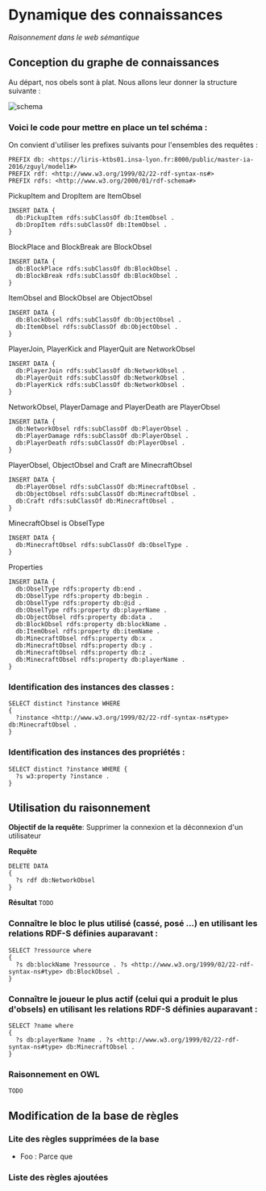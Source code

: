 # Dynamique des connaissances
*Raisonnement dans le web sémantique*


## Conception du graphe de connaissances
Au départ, nos obels sont à plat. Nous allons leur donner la structure suivante :

![schema](OWL_minetrace.png)


### Voici le code pour mettre en place un tel schéma :
On convient d'utiliser les prefixes suivants pour l'ensembles des requêtes :
```SPARQL
PREFIX db: <https://liris-ktbs01.insa-lyon.fr:8000/public/master-ia-2016/zguyl/model1#>
PREFIX rdf: <http://www.w3.org/1999/02/22-rdf-syntax-ns#>
PREFIX rdfs: <http://www.w3.org/2000/01/rdf-schema#>
```

PickupItem and DropItem are ItemObsel
```SPARQL
INSERT DATA {
  db:PickupItem rdfs:subClassOf db:ItemObsel .
  db:DropItem rdfs:subClassOf db:ItemObsel .
}
```

BlockPlace and BlockBreak are BlockObsel
```SPARQL
INSERT DATA {
  db:BlockPlace rdfs:subClassOf db:BlockObsel .
  db:BlockBreak rdfs:subClassOf db:BlockObsel .
}
```

ItemObsel and BlockObsel are ObjectObsel
```SPARQL
INSERT DATA {
  db:BlockObsel rdfs:subClassOf db:ObjectObsel .
  db:ItemObsel rdfs:subClassOf db:ObjectObsel .
}
```

PlayerJoin, PlayerKick and PlayerQuit are NetworkObsel
```SPARQL
INSERT DATA {
  db:PlayerJoin rdfs:subClassOf db:NetworkObsel .
  db:PlayerQuit rdfs:subClassOf db:NetworkObsel .
  db:PlayerKick rdfs:subClassOf db:NetworkObsel .
}
```

NetworkObsel, PlayerDamage and PlayerDeath are PlayerObsel
```SPARQL
INSERT DATA {
  db:NetworkObsel rdfs:subClassOf db:PlayerObsel .
  db:PlayerDamage rdfs:subClassOf db:PlayerObsel .
  db:PlayerDeath rdfs:subClassOf db:PlayerObsel .
}
```

PlayerObsel, ObjectObsel and Craft are MinecraftObsel
```SPARQL
INSERT DATA {
  db:PlayerObsel rdfs:subClassOf db:MinecraftObsel .
  db:ObjectObsel rdfs:subClassOf db:MinecraftObsel .
  db:Craft rdfs:subClassOf db:MinecraftObsel .
}
```

MinecraftObsel is ObselType
```SPARQL
INSERT DATA {
  db:MinecraftObsel rdfs:subClassOf db:ObselType .
}
```

Properties
```SPARQL
INSERT DATA {
  db:ObselType rdfs:property db:end .
  db:ObselType rdfs:property db:begin .
  db:ObselType rdfs:property db:@id .
  db:ObselType rdfs:property db:playerName .
  db:ObjectObsel rdfs:property db:data .
  db:BlockObsel rdfs:property db:blockName .
  db:ItemObsel rdfs:property db:itemName .
  db:MinecraftObsel rdfs:property db:x .
  db:MinecraftObsel rdfs:property db:y .
  db:MinecraftObsel rdfs:property db:z .
  db:MinecraftObsel rdfs:property db:playerName .
}

```

### Identification des instances des classes :
```SPARQL
SELECT distinct ?instance WHERE
{
  ?instance <http://www.w3.org/1999/02/22-rdf-syntax-ns#type> db:MinecraftObsel . 
}
```

### Identification des instances des propriétés :
```SPARQL
SELECT distinct ?instance WHERE {
  ?s w3:property ?instance . 
}
```

## Utilisation du raisonnement

**Objectif de la requête**: Supprimer la connexion et la déconnexion d'un utilisateur

**Requête**
```SPARQL
DELETE DATA
{
  ?s rdf db:NetworkObsel
}
```

**Résultat**
`TODO`

### Connaître le bloc le plus utilisé (cassé, posé ...) en utilisant les relations RDF-S définies auparavant :
```SPARQL
SELECT ?ressource where
{
  ?s db:blockName ?ressource . ?s <http://www.w3.org/1999/02/22-rdf-syntax-ns#type> db:BlockObsel .
}
```

### Connaître le joueur le plus actif (celui qui a produit le plus d'obsels) en utilisant les relations RDF-S définies auparavant :
```SPARQL
SELECT ?name where
{
  ?s db:playerName ?name . ?s <http://www.w3.org/1999/02/22-rdf-syntax-ns#type> db:MinecraftObsel .
}
```

### Raisonnement en OWL
`TODO`


##  Modification de la base de règles
### Lite des règles supprimées de la base
* Foo : Parce que

### Liste des règles ajoutées

